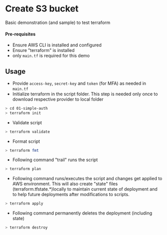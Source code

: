 # Create S3 bucket

Basic demonstration (and sample) to test terraform

#### Pre-requisites

- Ensure AWS CLI is installed and configured
- Ensure "terraform" is installed
- only `main.tf` is required for this demo

## Usage

- Provide `access-key`, `secret-key` and `token` (for MFA) as needed in `main.tf`
- Initialize terraform in the script folder. This step is needed only once to download respective provider to local folder

```bash
> cd 01-simple-auth
> terraform init
```

- Validate script

```bash
> terraform validate
```

- Format script

```bash
> terraform fmt
```

- Following command "trail" runs the script

```bash
> terraform plan
```

- Following command runs/executes the script and changes get applied to AWS environment. This will also create "state" files (terraform.tfstate.\*)locally to maintain current state of deployment and to help future deployments after modifications to scripts.

```bash
> terraform apply
```

- Following command permanently deletes the deployment (including state)

```bash
> terraform destroy
```

